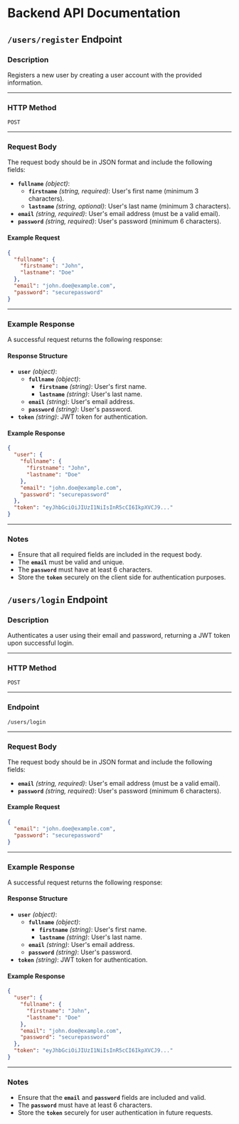# Backend API Documentation

## `/users/register` Endpoint

### **Description**

Registers a new user by creating a user account with the provided information.

---

### **HTTP Method**

`POST`

---

### **Request Body**

The request body should be in JSON format and include the following fields:

- **`fullname`** _(object)_:
  - **`firstname`** _(string, required)_: User's first name (minimum 3 characters).
  - **`lastname`** _(string, optional)_: User's last name (minimum 3 characters).
- **`email`** _(string, required)_: User's email address (must be a valid email).
- **`password`** _(string, required)_: User's password (minimum 6 characters).

#### **Example Request**

```json
{
  "fullname": {
    "firstname": "John",
    "lastname": "Doe"
  },
  "email": "john.doe@example.com",
  "password": "securepassword"
}
```

---

### **Example Response**

A successful request returns the following response:

#### **Response Structure**

- **`user`** _(object)_:
  - **`fullname`** _(object)_:
    - **`firstname`** _(string)_: User's first name.
    - **`lastname`** _(string)_: User's last name.
  - **`email`** _(string)_: User's email address.
  - **`password`** _(string)_: User's password.
- **`token`** _(string)_: JWT token for authentication.

#### **Example Response**

```json
{
  "user": {
    "fullname": {
      "firstname": "John",
      "lastname": "Doe"
    },
    "email": "john.doe@example.com",
    "password": "securepassword"
  },
  "token": "eyJhbGciOiJIUzI1NiIsInR5cCI6IkpXVCJ9..."
}
```

---

### **Notes**

- Ensure that all required fields are included in the request body.
- The **`email`** must be valid and unique.
- The **`password`** must have at least 6 characters.
- Store the **`token`** securely on the client side for authentication purposes.



## `/users/login` Endpoint

### **Description**
Authenticates a user using their email and password, returning a JWT token upon successful login.

---

### **HTTP Method**
`POST`

---

### **Endpoint**
`/users/login`

---

### **Request Body**
The request body should be in JSON format and include the following fields:

- **`email`** *(string, required)*: User's email address (must be a valid email).
- **`password`** *(string, required)*: User's password (minimum 6 characters).

#### **Example Request**
```json
{
  "email": "john.doe@example.com",
  "password": "securepassword"
}
```

---

### **Example Response**
A successful request returns the following response:

#### **Response Structure**
- **`user`** *(object)*:
  - **`fullname`** *(object)*:
    - **`firstname`** *(string)*: User's first name.
    - **`lastname`** *(string)*: User's last name.
  - **`email`** *(string)*: User's email address.
  - **`password`** *(string)*: User's password.
- **`token`** *(string)*: JWT token for authentication.

#### **Example Response**
```json
{
  "user": {
    "fullname": {
      "firstname": "John",
      "lastname": "Doe"
    },
    "email": "john.doe@example.com",
    "password": "securepassword"
  },
  "token": "eyJhbGciOiJIUzI1NiIsInR5cCI6IkpXVCJ9..."
}
```

---

### **Notes**
- Ensure that the **`email`** and **`password`** fields are included and valid.
- The **`password`** must have at least 6 characters.
- Store the **`token`** securely for user authentication in future requests.
